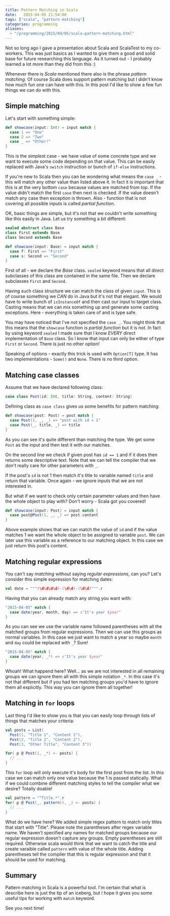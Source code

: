 ```yaml
---
title: Pattern Matching in Scala
date:   2015-04-05 21:54:00
tags: ["scala", "pattern matching"]
categories: programming
aliases:
  - "/programming/2015/04/05/scala-pattern-matching.html"
---
```


Not so long ago I gave a presentation about Scala and ScalaTest to my co-workers. This was just
basics as I wanted to give them a good and solid base for future researching this language. As it
turned out - I probably learned a lot more than they did from this :)

Whenever there is _Scala_ mentioned there also is the phrase _pattern matching_. Of course Scala
does support pattern matching but I didn't know how much fun one can have with this. In this post
I'd like to show a few fun things we can do with this.

## Simple matching

Let's start with something simple:

```scala
def showcase(input: Int) = input match {
  case 1 => "One"
  case 2 => "Two"
  case _ => "Other!"
}
```

This is the simplest case - we have value of some concrete type and we want to execute some code
depending on that value. This can be easily replaced with Java's `switch` instruction or bunch of
`if-else` instructions.

If you're new to Scala then you can be wondering what means the `case _` - this will match any other
value than listed above it. In fact it is important that this is at the very bottom `case` because
values are matched from top. If the value didn't match the first `case` then next is checked. If the
value doesn't match any case then exception is thrown. Also - function that is not covering all
possible inputs is called _partial function_.

OK, basic things are simple, but it's not that we couldn't write something like this easily in Java.
Let us try something a bit different:

```scala
sealed abstract class Base
class First extends Base
class Second extends Base

def showcase(input: Base) = input match {
  case f: First => "First"
  case s: Second => "Second"
}
```

First of all - we declare the _Base_ class. `sealed` keyword means that all direct subclasses of
this class are contained in the same file. Then we declare subclasses `First` and `Second`.

Having such class structure we can match the class of given `input`. This is of course something we
_CAN_ do in Java but it's not that elegant. We would have to write bunch of `isInstanceOf` and then
cast our input to target class. Casting means that we can mix something up and generate some casting
exceptions. Here - everything is taken care of and is type safe.

You may have noticed that I've not specified the `case _`. You might think that this means that the
`showcase` function is _partial function_ but it is not. In fact by using keyword `sealed` I made
sure that I know _EVERY_ direct implementation of `Base` class. So I know that input can only be
either of type `First` or `Second`. There is just no other option!

Speaking of options - exactly this trick is used with `Option[T]` type. It has two implementations -
`Some()` and `None`. There is no third option.

## Matching case classes

Assume that we have declared following class:

```scala
case class Post(id: Int, title: String, content: String)
```

Defining class as `case class` gives us some benefits for pattern matching:

```scala
def showcase(post: Post) = post match {
  case Post(1, _, _) => "post with id = 1"
  case Post(_, title, _) => title
}
```

As you can see it's quite different than matching the type. We get some `Post` as the input and then
test it with our matches.

On the second line we check if given post has `id == 1` and if it does then returns some descriptive
text. Note that we can tell the compiler that we don't really care for other parameters with `_`.

If the post's `id` is not 1 then match it's title to variable named `title` and return that
variable. Once again - we ignore inputs that we are not interested in.

But what if we want to check only certain parameter values and then have the whole object to play
with? Don't worry - Scala got you covered!

```scala
def showcase(input: Post) = input match {
  case post@Post(1, _, _) => post.content
}
```

Above example shows that we can match the value of `id` and if the value matches 1 we want the whole
object to be assigned to variable `post`. We can later use this variable as a reference to our
matching object. In this case we just return this post's content.

## Matching regular expressions

You can't say _matching_ without saying _regular expressions_, can you? Let's consider this simple
expression for matching dates:

```scala
val date = """(\d\d\d\d)-(\d\d)-(\d\d)""".r
```

Having that you can already match any string you want with:

```scala
"2015-04-05" match {
  case date(year, month, day) => s"It's year $year"
}
```

As you can see we use the variable name followed parentheses with all the matched groups from
regular expressions. Then we can use this groups as normal variables. In this case we just want to
match a year so maybe `month` and `day` could be replaced with `_`? Sure!

```scala
"2015-04-05" match {
  case date(year, _*) => s"It's year $year"
}
```

Whoah! What happend here? Well... as we are not interested in all remaining groups we can ignore
them all with this simple notation `_*`. In this case it's not that different but if you had ten
matching groups you'd have to ignore them all explicitly. This way you can ignore them all together!

## Matching in `for` loops

Last thing I'd like to show you is that you can easily loop through lists of things that matches
your criteria:

```scala
val posts = List(
  Post(1, "Title 1", "Content 1"),
  Post(2, "Title 2", "Content 2"),
  Post(3, "Other Title", "Content 3"))

for( p @ Post(1, _*) <- posts) {
  // ...
}
```

This `for` loop will only execute it's body for the first post from the list. In this case we can
match only one value because the 1 is passed statically. What if we could combine different matching
styles to tell the compiler what we desire? Totally doable!

```scala
val pattern = "^Title.*".r
for( p @ Post(_, pattern(), _) <- posts) {
  // ...
}
```

What do we have here? We added simple regex pattern to match only titles that start with "Title".
Please note the parentheses after regex variable name. We haven't specified any names for matched
groups because our regular expression doesn't capture any groups. Empty parentheses are still
required. Otherwise scala would think that we want to catch the title and create varaible called
`pattern` with value of the whole title. Adding parentheses tell the compiler that this is regular
expression and that it should be used for matching.

## Summary

Pattern matching in Scala is a powerful tool. I'm certain that what is describe here is just the tip
of an iceberg, but I hope it gives you some useful tips for working with `match` keyword.

See you next time!
